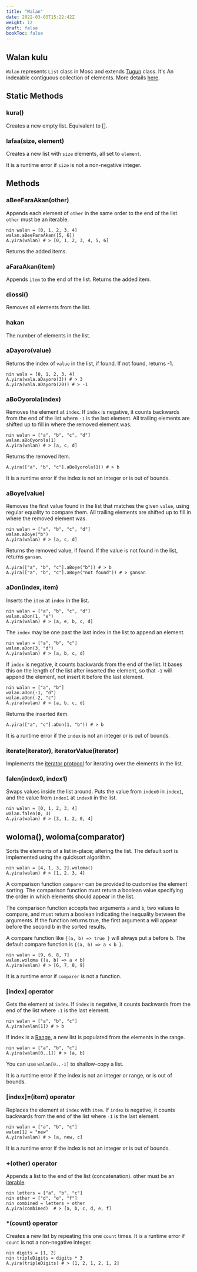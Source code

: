 ```yaml
---
title: "Walan"
date: 2022-03-05T15:22:42Z
weight: 12
draft: false
bookToc: false
---
```


## **Walan kulu**
`Walan` represents `List` class in Mosc and extends [Tugun](/docs/modules/core/tugun/) class. It's An indexable contiguous collection of elements. More details [here](/docs/walan/).

## **Static Methods**

### **kura()**
Creates a new empty list. Equivalent to [].

### **lafaa(size, element)**

Creates a new list with `size` elements, all set to `element`.   

It is a runtime error if `size` is not a non-negative integer.


## **Methods**
### **aBeeFaraAkan(other)**

Appends each element of `other` in the same order to the end of the list. `other` must be an iterable.  

```mosc
nin walan = [0, 1, 2, 3, 4]
walan.aBeeFaraAkan([5, 6])
A.yira(walan) # > [0, 1, 2, 3, 4, 5, 6]
```
Returns the added items.

### **aFaraAkan(item)**
Appends `item` to the end of the list. Returns the added item.

### **diossi()**
Removes all elements from the list.

### **hakan**
The number of elements in the list.

### **aDayoro(value)**
Returns the index of `value` in the list, if found. If not found, returns -1.

```mosc
nin wala = [0, 1, 2, 3, 4]
A.yira(wala.aDayoro(3)) # > 3
A.yira(wala.aDayoro(20)) # > -1
```

### **aBoOyorola(index)**
Removes the element at `index`. If `index` is negative, it counts backwards from the end of the list where `-1` is the last element. All trailing elements are shifted up to fill in where the removed element was.

```mosc
nin walan = ["a", "b", "c", "d"]
walan.aBoOyorola(1)
A.yira(walan) # > [a, c, d]

```
Returns the removed item.

```mosc
A.yira(["a", "b", "c"].aBoOyorola(1)) # > b
```
It is a runtime error if the index is not an integer or is out of bounds.


### **aBoye(value)**

Removes the first value found in the list that matches the given `value`, using regular equality to compare them. All trailing elements are shifted up to fill in where the removed element was.
```mosc
nin walan = ["a", "b", "c", "d"]
walan.aBoye("b")
A.yira(walan) # > [a, c, d]
```

Returns the removed value, if found. If the value is not found in the list, returns `gansan`.

```mosc
A.yira(["a", "b", "c"].aBoye("b")) # > b
A.yira(["a", "b", "c"].aBoye("not found")) # > gansan
```

### **aDon(index, item)**

Inserts the `item` at `index` in the list.
```mosc
nin walan = ["a", "b", "c", "d"]
walan.aDon(1, "e")
A.yira(walan) # > [a, e, b, c, d]
```
The `index` may be one past the last index in the list to append an element.

```mosc
nin walan = ["a", "b", "c"]
walan.aDon(3, "d")
A.yira(walan) # > [a, b, c, d]
```
If `index` is negative, it counts backwards from the end of the list. It bases this on the length of the list after inserted the element, so that `-1` will append the element, not insert it before the last element.

```mosc
nin walan = ["a", "b"]
walan.aDon(-1, "d")
walan.aDon(-2, "c")
A.yira(walan) # > [a, b, c, d]
```
Returns the inserted item.

```mosc
A.yira(["a", "c"].aDon(1, "b")) # > b

```
It is a runtime error if the `index` is not an integer or is out of bounds.

### **iterate(iterator), iteratorValue(iterator)**
Implements the [iterator protocol](/docs/control-flow#the-iterator-protocol) for iterating over the elements in the list.

### **falen(index0, index1)**
Swaps values inside the list around. Puts the value from `index0` in `index1`, and the value from `index1` at `index0` in the list.
```mosc
nin walan = [0, 1, 2, 3, 4]
walan.falen(0, 3)
A.yira(walan) # > [3, 1, 2, 0, 4]
```

## **woloma(), woloma(comparator)**
Sorts the elements of a list in-place; altering the list. The default sort is implemented using the quicksort algorithm.
```mosc
nin walan = [4, 1, 3, 2].woloma()
A.yira(walan) # > [1, 2, 3, 4]
```
A comparison function `comparer` can be provided to customise the element sorting. The comparison function must return a boolean value specifying the order in which elements should appear in the list.   

The comparison function accepts two arguments `a` and `b`, two values to compare, and must return a boolean indicating the inequality between the arguments. If the function returns true, the first argument a will appear before the second b in the sorted results.  

A compare function like `{(a, b) => true }` will always put a before b. The default compare function is `{(a, b) => a < b }`.  

```mosc
nin walan = [9, 6, 8, 7]
walan.woloma {(a, b) => a < b}
A.yira(walan) # > [6, 7, 8, 9]
```

It is a runtime error if `comparer` is not a function.

### **\[index\] operator**
Gets the element at `index`. If `index` is negative, it counts backwards from the end of the list where `-1` is the last element.

```mosc
nin walan = ["a", "b", "c"]
A.yira(walan[1]) # > b
```
If index is a [Range](/docs/modules/core/funan/), a new list is populated from the elements in the range.

```mosc
nin walan = ["a", "b", "c"]
A.yira(walan[0..1]) # > [a, b]
```
You can use `walan[0..-1]` to shallow-copy a list.  

It is a runtime error if the index is not an integer or range, or is out of bounds.

### **\[index\]=(item) operator**

Replaces the element at `index` with `item`. If `index` is negative, it counts backwards from the end of the list where `-1` is the last element.
```mosc
nin walan = ["a", "b", "c"]
walan[1] = "new"
A.yira(walan) # > [a, new, c]
```

It is a runtime error if the index is not an integer or is out of bounds.

### **+(other) operator**
Appends a list to the end of the list (concatenation). other must be an [iterable](/docs/control-flow#the-iterator-protocol).

```mosc
nin letters = ["a", "b", "c"]
nin other = ["d", "e", "f"]
nin combined = letters + other
A.yira(combined)  # > [a, b, c, d, e, f]
```

### ***(count) operator**
Creates a new list by repeating this one `count` times. It is a runtime error if `count` is not a non-negative integer. 

```mosc
nin digits = [1, 2]
nin tripleDigits = digits * 3
A.yira(tripleDigits) # > [1, 2, 1, 2, 1, 2] 

```